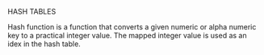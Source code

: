 HASH TABLES

Hash function is a function that converts a given numeric or alpha numeric key to a practical integer value. The mapped integer value is used as an idex in the hash table. 
